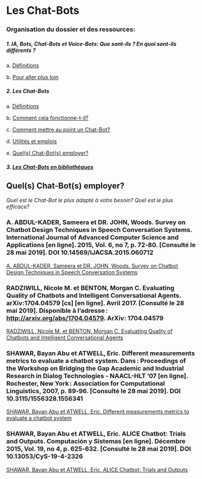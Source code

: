 # Les Chat-Bots

### Organisation du dossier et des ressources:

##### 1. IA, Bots, Chat-Bots et Voice-Bots: <em>Que sont-ils ? En quoi sont-ils différents ?</em>

a. [Définitions](aa-ia_bots_chat-bots_voice-bots-def.md)

b. [Pour aller plus loin](ab-ia_bots_chat-bots_voice-bots-plus_loin.md)

##### 2. Les Chat-Bots

a.	[Définitions](ba-les_chat-bots-def.md)

b.	[Comment cela fonctionne-t-il?](bb-les_chat-bots-comment_ça_fonctionne.md)

c.  [Comment mettre au point un Chat-Bot?](bc-les_chat-bots-comment_creer_chat-bots.md)

d.	[Utilités et emplois](bd-les_chat-bots-uti_emplois.md)

e.  [Quel(s) Chat-Bot(s) employer?](be-les_chat-bots-quel_employer.md)

##### 3. [Les Chat-Bots en bibliothèques](c-chat-bots_en_biblio.md)

## Quel(s) Chat-Bot(s) employer?

<em>Quel est le Chat-Bot le plus adapté à votre besoin? Quel est le plus efficace? </em>

### A. ABDUL-KADER, Sameera et DR. JOHN, Woods. Survey on Chatbot Design Techniques in Speech Conversation Systems. International Journal of Advanced Computer Science and Applications [en ligne]. 2015, Vol. 6, no 7, p. 72‑80. [Consulté le 28 mai 2019]. DOI 10.14569/IJACSA.2015.060712

[A. ABDUL-KADER, Sameera et DR. JOHN, Woods. Survey on Chatbot Design Techniques in Speech Conversation Systems](image_folder/be-les_chat-bots-quel_employer?/survey_on_chatbot_design.pdf)

### RADZIWILL, Nicole M. et BENTON, Morgan C. Evaluating Quality of Chatbots and Intelligent Conversational Agents. arXiv:1704.04579 [cs] [en ligne]. Avril 2017. [Consulté le 28 mai 2019]. Disponible à l’adresse : http://arxiv.org/abs/1704.04579. ArXiv: 1704.04579

[RADZIWILL, Nicole M. et BENTON, Morgan C. Evaluating Quality of Chatbots and Intelligent Conversational Agents](image_folder/be-les_chat-bots-quel_employer?/evaluating_quality_of_chatbots.pdf)

### SHAWAR, Bayan Abu et ATWELL, Eric. Different measurements metrics to evaluate a chatbot system. Dans : Proceedings of the Workshop on Bridging the Gap Academic and Industrial Research in Dialog Technologies - NAACL-HLT ’07 [en ligne]. Rochester, New York : Association for Computational Linguistics, 2007, p. 89‑96. [Consulté le 28 mai 2019]. DOI 10.3115/1556328.1556341

[SHAWAR, Bayan Abu et ATWELL, Eric. Different measurements metrics to evaluate a chatbot system](image_folder/be-les_chat-bots-quel_employer?/different_measurements_metrics_to_evaluate_chatb.pdf)

### SHAWAR, Bayan Abu et ATWELL, Eric. ALICE Chatbot: Trials and Outputs. Computación y Sistemas [en ligne]. Décembre 2015, Vol. 19, no 4, p. 625‑632. [Consulté le 28 mai 2019]. DOI 10.13053/CyS-19-4-2326

[SHAWAR, Bayan Abu et ATWELL, Eric. ALICE Chatbot: Trials and Outputs](image_folder/be-les_chat-bots-quel_employer?/alice_chatbot-trials_and_outputs.pdf)
